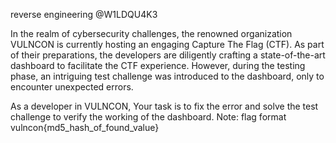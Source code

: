 reverse engineering @W1LDQU4K3

In the realm of cybersecurity challenges, the renowned organization VULNCON is currently hosting an engaging Capture The Flag (CTF). As part of their preparations, the developers are diligently crafting a state-of-the-art dashboard to facilitate the CTF experience. However, during the testing phase, an intriguing test challenge was introduced to the dashboard, only to encounter unexpected errors.

As a developer in VULNCON, Your task is to fix the error and solve the test challenge to verify the working of the dashboard.
Note: flag format vulncon{md5_hash_of_found_value}
